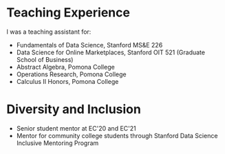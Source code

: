 # Teaching Experience
I was a teaching assistant for:
* Fundamentals of Data Science, Stanford MS&E 226
* Data Science for Online Marketplaces, Stanford OIT 521 (Graduate School of Business)
* Abstract Algebra, Pomona College 
* Operations Research, Pomona College 
* Calculus II Honors, Pomona College 

# Diversity and Inclusion
* Senior student mentor at EC'20 and EC'21
* Mentor for community college students through Stanford Data Science Inclusive Mentoring Program
